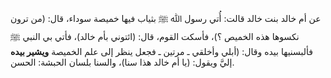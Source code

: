 عن أم خالد بنت خالد قالت: أُتي رسول ﷲ ﷺ بثياب فيها خميصة سوداء، قال: (من ترون نكسوها هذه الخميص ؟)، فأسكت القوم، قال: (ائتوني بأم خالد)، فأتي بي النبي ﷺ فألبسنيها بيده وقال: (أبلي وأخلقي ـ مرتين ـ فجعل ينظر إلى علم الخميصة **ويشير بيده** إليَّ ويقول: (يا أم خالد هذا سنا)، والسنا بلسان الحبشة: الحسن.